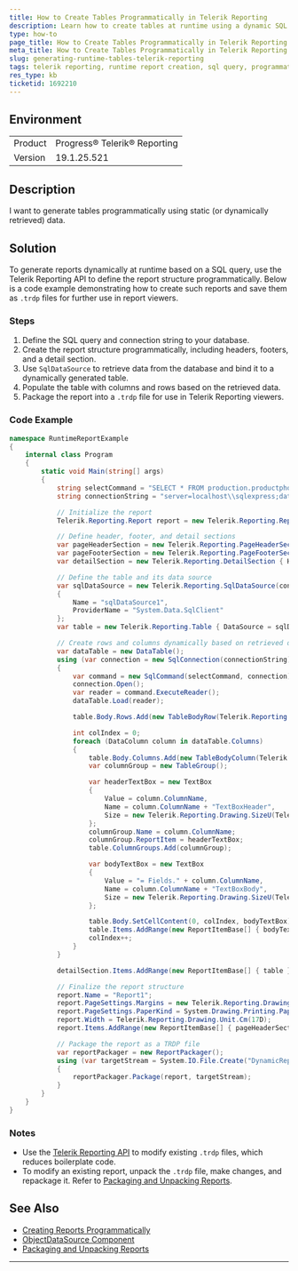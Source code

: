```yaml
---
title: How to Create Tables Programmatically in Telerik Reporting
description: Learn how to create tables at runtime using a dynamic SQL query in Telerik Reporting.
type: how-to
page_title: How to Create Tables Programmatically in Telerik Reporting
meta_title: How to Create Tables Programmatically in Telerik Reporting
slug: generating-runtime-tables-telerik-reporting
tags: telerik reporting, runtime report creation, sql query, programmatic report, report generation
res_type: kb
ticketid: 1692210
---
```


## Environment

<table>
<tbody>
<tr>
<td> Product </td>
<td>
Progress® Telerik® Reporting
</td>
</tr>
<tr>
<td> Version </td>
<td> 19.1.25.521 </td>
</tr>
</tbody>
</table>

## Description

I want to generate tables programmatically using static (or dynamically retrieved) data.

## Solution

To generate reports dynamically at runtime based on a SQL query, use the Telerik Reporting API to define the report structure programmatically. Below is a code example demonstrating how to create such reports and save them as `.trdp` files for further use in report viewers.

### Steps

1. Define the SQL query and connection string to your database.
2. Create the report structure programmatically, including headers, footers, and a detail section.
3. Use `SqlDataSource` to retrieve data from the database and bind it to a dynamically generated table.
4. Populate the table with columns and rows based on the retrieved data.
5. Package the report into a `.trdp` file for use in Telerik Reporting viewers.

### Code Example

```csharp
namespace RuntimeReportExample
{
    internal class Program
    {
        static void Main(string[] args)
        {
            string selectCommand = "SELECT * FROM production.productphoto;";
            string connectionString = "server=localhost\\sqlexpress;database=AdventureWorks2022;trusted_connection=true;";

            // Initialize the report
            Telerik.Reporting.Report report = new Telerik.Reporting.Report();

            // Define header, footer, and detail sections
            var pageHeaderSection = new Telerik.Reporting.PageHeaderSection { Height = Telerik.Reporting.Drawing.Unit.Cm(2.5D), Name = "pageHeaderSection1" };
            var pageFooterSection = new Telerik.Reporting.PageFooterSection { Height = Telerik.Reporting.Drawing.Unit.Cm(2.5D), Name = "pageFooterSection1" };
            var detailSection = new Telerik.Reporting.DetailSection { Height = Telerik.Reporting.Drawing.Unit.Cm(5D), Name = "detail" };

            // Define the table and its data source
            var sqlDataSource = new Telerik.Reporting.SqlDataSource(connectionString, selectCommand)
            {
                Name = "sqlDataSource1",
                ProviderName = "System.Data.SqlClient"
            };
            var table = new Telerik.Reporting.Table { DataSource = sqlDataSource, Name = "table1" };

            // Create rows and columns dynamically based on retrieved data
            var dataTable = new DataTable();
            using (var connection = new SqlConnection(connectionString))
            {
                var command = new SqlCommand(selectCommand, connection);
                connection.Open();
                var reader = command.ExecuteReader();
                dataTable.Load(reader);

                table.Body.Rows.Add(new TableBodyRow(Telerik.Reporting.Drawing.Unit.Cm(0.609D)));

                int colIndex = 0;
                foreach (DataColumn column in dataTable.Columns)
                {
                    table.Body.Columns.Add(new TableBodyColumn(Telerik.Reporting.Drawing.Unit.Cm(2.99D)));
                    var columnGroup = new TableGroup();

                    var headerTextBox = new TextBox
                    {
                        Value = column.ColumnName,
                        Name = column.ColumnName + "TextBoxHeader",
                        Size = new Telerik.Reporting.Drawing.SizeU(Telerik.Reporting.Drawing.Unit.Cm(2.99D), Telerik.Reporting.Drawing.Unit.Cm(0.609D)),
                    };
                    columnGroup.Name = column.ColumnName;
                    columnGroup.ReportItem = headerTextBox;
                    table.ColumnGroups.Add(columnGroup);

                    var bodyTextBox = new TextBox
                    {
                        Value = "= Fields." + column.ColumnName,
                        Name = column.ColumnName + "TextBoxBody",
                        Size = new Telerik.Reporting.Drawing.SizeU(Telerik.Reporting.Drawing.Unit.Cm(2.99D), Telerik.Reporting.Drawing.Unit.Cm(0.609D))
                    };

                    table.Body.SetCellContent(0, colIndex, bodyTextBox);
                    table.Items.AddRange(new ReportItemBase[] { bodyTextBox, headerTextBox });
                    colIndex++;
                }
            }

            detailSection.Items.AddRange(new ReportItemBase[] { table });

            // Finalize the report structure
            report.Name = "Report1";
            report.PageSettings.Margins = new Telerik.Reporting.Drawing.MarginsU(Telerik.Reporting.Drawing.Unit.Mm(20D), Telerik.Reporting.Drawing.Unit.Mm(20D), Telerik.Reporting.Drawing.Unit.Mm(20D), Telerik.Reporting.Drawing.Unit.Mm(20D));
            report.PageSettings.PaperKind = System.Drawing.Printing.PaperKind.A4;
            report.Width = Telerik.Reporting.Drawing.Unit.Cm(17D);
            report.Items.AddRange(new ReportItemBase[] { pageHeaderSection, detailSection, pageFooterSection });

            // Package the report as a TRDP file
            var reportPackager = new ReportPackager();
            using (var targetStream = System.IO.File.Create("DynamicReport.trdp"))
            {
                reportPackager.Package(report, targetStream);
            }
        }
    }
}
```

### Notes

- Use the [Telerik Reporting API](https://docs.telerik.com/reporting/embedding-reports/program-the-report-definition/create-report-programmatically) to modify existing `.trdp` files, which reduces boilerplate code.
- To modify an existing report, unpack the `.trdp` file, make changes, and repackage it. Refer to [Packaging and Unpacking Reports](https://docs.telerik.com/reporting/embedding-reports/program-the-report-definition/package-report-definition#packaging-clr-report-definition).

## See Also

- [Creating Reports Programmatically](https://docs.telerik.com/reporting/embedding-reports/program-the-report-definition/create-report-programmatically)
- [ObjectDataSource Component](https://docs.telerik.com/reporting/designing-reports/connecting-to-data/data-source-components/objectdatasource-component/connecting-the-objectdatasource-component-to-a-data-source)
- [Packaging and Unpacking Reports](https://docs.telerik.com/reporting/embedding-reports/program-the-report-definition/package-report-definition#packaging-clr-report-definition)
---